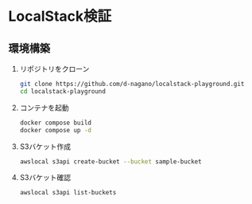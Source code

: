 # LocalStack検証

## 環境構築
1. リポジトリをクローン
   ```bash
   git clone https://github.com/d-nagano/localstack-playground.git
   cd localstack-playground
   ```

1. コンテナを起動
   ```bash
   docker compose build
   docker compose up -d
   ```

1. S3バケット作成
   ```bash
   awslocal s3api create-bucket --bucket sample-bucket
   ```

1. S3バケット確認
   ```bash
   awslocal s3api list-buckets
   ```
